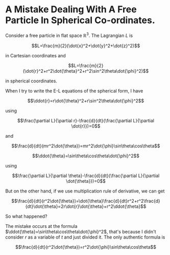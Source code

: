# A Mistake Dealing With A Free Particle In Spherical Co-ordinates.

Consider a free particle in flat space $\mathbb{{R}}^3$. The Lagrangian $L$ is

$$L=\frac{m}{2}(\dot{x}^2+\dot{y}^2+\dot{z}^2)$$

in Cartesian coordinates and

$$L=\frac{m}{2}(\dot{r}^2+r^2\dot{\theta}^2+r^2\sin^2\theta\dot{\phi}^2)$$

in spherical coordinates.

When I try to write the E-L equations of the spherical form, I have

$$\ddot{r}=r\dot{\theta}^2+r\sin^2\theta\dot{\phi}^2$$

using

$$\frac{\partial L}{\partial r}-\frac{d}{dt}(\frac{\partial L}{\partial \dot{r}})=0$$

and

$$\frac{d}{dt}(mr^2\dot{\theta})=mr^2\dot{\phi}\sin\theta\cos\theta$$

$$\ddot{\theta}=\sin\theta\cos\theta\dot{\phi}^2$$

using

$$\frac{\partial L}{\partial \theta}-\frac{d}{dt}(\frac{\partial L}{\partial \dot{\theta}})=0$$

But on the other hand, if we use multiplication rule of derivative, we can get

$$\frac{d}{dt}(r^2\dot{\theta})=\dot{\theta}\frac{d}{dt}r^2+r^2\frac{d}{dt}\dot{\theta}=2r\dot{r}\dot{\theta}+r^2\ddot{\theta}$$

So what happened?

The mistake occurs at the formula $\ddot{\theta}=\sin\theta\cos\theta\dot{\phi}^2$, that's because I didn't consider $r$ as a variable of $t$ and just divided it. The only authentic formula is

$$\frac{d}{dt}(r^2\dot{\theta})=r^2\dot{\phi}\sin\theta\cos\theta$$